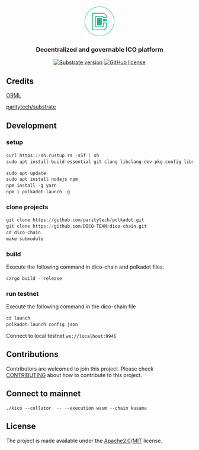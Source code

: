 <p align="center">
  <img src="docs/assets/dico-logo-small.png?raw=true" alt="image"/>
</p>

<h3 align="center">Decentralized and governable ICO platform</h3>

<div align="center">


[![Substrate version](https://img.shields.io/badge/Substrate-3.0.0-brightgreen?logo=Parity%20Substrate)](https://substrate.dev/)
[![GitHub license](https://img.shields.io/badge/license-MIT%2FApache2-blue)](LICENSE)

</div>


## Credits

[ORML](https://github.com/open-web3-stack/open-runtime-module-library)

[paritytech/substrate](https://github.com/paritytech/substrate)

## Development
### setup
```asm
curl https://sh.rustup.rs -sSf | sh
sudo apt install build-essential git clang libclang-dev pkg-config libssl-dev
```
```asm
sudo apt update
sudo apt install nodejs npm
npm install -g yarn
npm i polkadot-launch -g
```
### clone projects
```asm
git clone https://github.com/paritytech/polkadot.git
git clone https://github.com/DICO-TEAM/dico-chain.git
cd dico-chain
make submodule
```
### build
Execute the following command in dico-chain and polkadot files.
```asm
cargo build --release
```
### run testnet
Execute the following command in the dico-chain file
```asm
cd launch
polkadot-launch config.json
```
Connect to local testnet `ws://localhost:9946`
###
## Contributions

Contributors are welcomed to join this project. Please check [CONTRIBUTING](./.github/CONTRIBUTING.md) about how to contribute
to this project.

## Connect to mainnet

```angular2html
./kico --collator  -- --execution wasm --chain kusama
```

## License

The project is made available under the [Apache2.0](./LICENSE-APACHE)/[MIT](./LICENSE-MIT) license.
